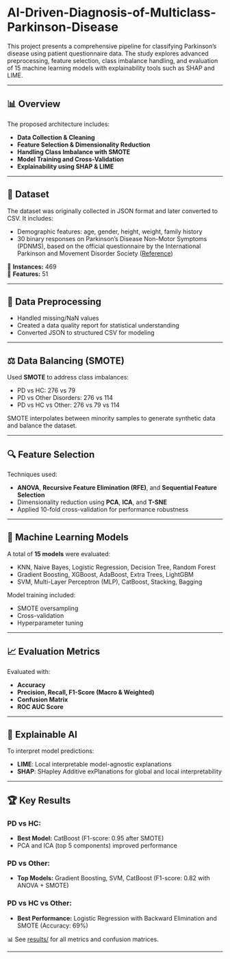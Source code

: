 # AI-Driven-Diagnosis-of-Multiclass-Parkinson-Disease


This project presents a comprehensive pipeline for classifying Parkinson’s disease using patient questionnaire data. The study explores advanced preprocessing, feature selection, class imbalance handling, and evaluation of 15 machine learning models with explainability tools such as SHAP and LIME.

---

## 📊 Overview

The proposed architecture includes:
- **Data Collection & Cleaning**
- **Feature Selection & Dimensionality Reduction**
- **Handling Class Imbalance with SMOTE**
- **Model Training and Cross-Validation**
- **Explainability using SHAP & LIME**

---

## 🧾 Dataset

The dataset was originally collected in JSON format and later converted to CSV. It includes:
- Demographic features: age, gender, height, weight, family history
- 30 binary responses on Parkinson’s Disease Non-Motor Symptoms (PDNMS), based on the official questionnaire by the International Parkinson and Movement Disorder Society ([Reference](https://www.movementdisorders.org/))

🧮 **Instances:** 469  
📌 **Features:** 51

---

## 🧹 Data Preprocessing

- Handled missing/NaN values
- Created a data quality report for statistical understanding
- Converted JSON to structured CSV for modeling

---

## ⚖️ Data Balancing (SMOTE)

Used **SMOTE** to address class imbalances:
- PD vs HC: 276 vs 79  
- PD vs Other Disorders: 276 vs 114  
- PD vs HC vs Other: 276 vs 79 vs 114

SMOTE interpolates between minority samples to generate synthetic data and balance the dataset.

---

## 🔍 Feature Selection

Techniques used:
- **ANOVA**, **Recursive Feature Elimination (RFE)**, and **Sequential Feature Selection**
- Dimensionality reduction using **PCA**, **ICA**, and **T-SNE**
- Applied 10-fold cross-validation for performance robustness

---

## 🤖 Machine Learning Models

A total of **15 models** were evaluated:
- KNN, Naive Bayes, Logistic Regression, Decision Tree, Random Forest
- Gradient Boosting, XGBoost, AdaBoost, Extra Trees, LightGBM
- SVM, Multi-Layer Perceptron (MLP), CatBoost, Stacking, Bagging

Model training included:
- SMOTE oversampling
- Cross-validation
- Hyperparameter tuning

---

## 📈 Evaluation Metrics

Evaluated with:
- **Accuracy**
- **Precision, Recall, F1-Score (Macro & Weighted)**
- **Confusion Matrix**
- **ROC AUC Score**

---

## 🧠 Explainable AI

To interpret model predictions:
- **LIME**: Local interpretable model-agnostic explanations
- **SHAP**: SHapley Additive exPlanations for global and local interpretability

---

## 🏆 Key Results

### PD vs HC:
- **Best Model:** CatBoost (F1-score: 0.95 after SMOTE)
- PCA and ICA (top 5 components) improved performance

### PD vs Other:
- **Top Models:** Gradient Boosting, SVM, CatBoost (F1-score: 0.82 with ANOVA + SMOTE)

### PD vs HC vs Other:
- **Best Performance:** Logistic Regression with Backward Elimination and SMOTE (Accuracy: 69%)

📊 See [results/](./results/) for all metrics and confusion matrices.

---



